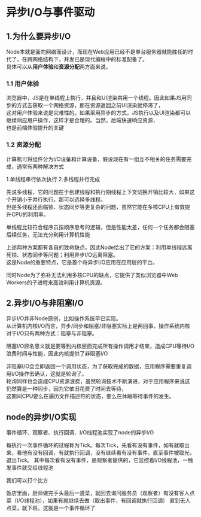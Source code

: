 # 异步I/O与事件驱动

## 1.为什么要异步I/O

Node本就是面向网络而设计，而现在Web应用已经不是单台服务器就能胜任的时代了，在跨网络结构下，并发已是现代编程中的标准配备了。   
具体可以从**用户体验**和**资源分配**两方面来说。

### 1.1 用户体验

浏览器中，JS是在单线程上执行，并且和UI渲染共用一个线程。因此如果JS用同步的方式去获取一个网络资源，那在资源返回之前UI渲染就停滞了，    
这对用户体验来说是灾难性的。如果采用异步的方式，JS执行以及UI渲染都可以继续响应用户操作，这样才是合理的。当然，后端快速响应资源，    
也是前端体验提升的关键

### 1.2 资源分配

计算机可将组件分为I/O设备和计算设备，假设现在有一组互不相关的任务需要完成，通常有两种解决方式

1.单线程串行依次执行
2.多线程并行完成

先说多线程，它的问题在于创建线程和执行期线程上下文切换开销比较大，如果这个开销小于并行执行，那可以选择多线程。    
但是多线程还面临锁、状态同步等更复杂的问题，虽然它能在多核CPU上有效提升CPU的利用率。

单线程比较符合程序员按顺序思考的逻辑，但是性能太差，任何一个任务都会阻塞后续任务，无法充分利用计算机性能

上述两种方案都有各自的致命缺点，因此Node给出了它的方案：利用单线程远离死锁、状态同步等问题；利用异步I/O远离阻塞。    
这是Node的重要特点，它是首个将异步I/O应用在应用层的平台。

同时Node为了弥补无法利用多核CPU的缺点，它提供了类似浏览器中Web Workers的子进程来高效利用计算机资源。

## 2.异步I/O与非阻塞I/O

异步I/O并非Node原创，比如操作系统早已实现。    
从计算机内核I/O而言，异步/同步和阻塞/非阻塞实际上是两回事，操作系统内核对于I/O只有两种方式：阻塞与非阻塞。

阻塞I/O顾名思义就是要等到内核层面完成所有操作调用才结束，造成CPU等待I/O浪费时间与性能，因此内核提供了非阻塞I/O

非阻塞I/O会立即返回一个调用状态，为了获取完成的数据，应用程序需要重复调用I/O操作去确认，这就是轮询了。    
轮询同样也会造成CPU资源浪费，虽然轮询技术不断演进，对于应用程序来说这仍然算是一种同步，因为它依旧花费了时间去等待，     
这期间CPU要么在遍历文件描述符的状态，要么在休眠等待事件的发生。

## node的异步I/O实现

事件循环、观察者、执行回调、I/O线程池实现了node的异步I/O

每执行一次事件循环的过程称为Tick。每次Tick，先看有没有事件，如有就取出来，看他有没有回调，有就执行回调，没有继续看有没有事件，直至事件被取光，退出Tick。
其中每次看有没有事件，是观察者提供的，它监控着I/O线程池，一触发事件就交给线程池

我们可以打个比方

饭店里面，厨师做完手头最后一道菜，就回去询问服务员（观察者）有没有客人点菜（I/O线程池），如果有就继续去做（取出事件，有回调就执行回调）
直到无人点菜，就下班。这就是一个事件循环了
